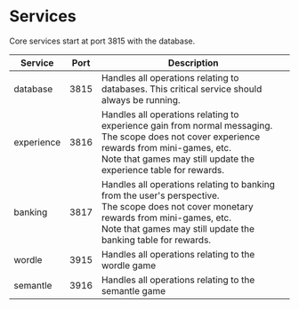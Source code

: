 # Services

Core services start at port 3815 with the database.

| Service    | Port | Description                                                                                                                                                                                                              |
| ---------- | ---- | ------------------------------------------------------------------------------------------------------------------------------------------------------------------------------------------------------------------------ |
| database   | 3815 | Handles all operations relating to databases. This critical service should always be running.                                                                                                                            |
| experience | 3816 | Handles all operations relating to experience gain from normal messaging.<br />The scope does not cover experience rewards from mini-games, etc.<br />Note that games may still update the experience table for rewards. |
| banking    | 3817 | Handles all operations relating to banking from the user's perspective.<br />The scope does not cover monetary rewards from mini-games, etc.<br />Note that games may still update the banking table for rewards.        |
| wordle     | 3915 | Handles all operations relating to the wordle game                                                                                                                                                                       |
| semantle     | 3916 | Handles all operations relating to the semantle game                                                                                                                                                                       |